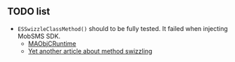 TODO list
---

+ `ESSwizzleClassMethod()` should to be fully tested. It failed when injecting MobSMS SDK.
    + [MAObjCRuntime](https://github.com/mikeash/MAObjCRuntime)
    + [Yet another article about method swizzling](http://defagos.github.io/yet_another_article_about_method_swizzling)

